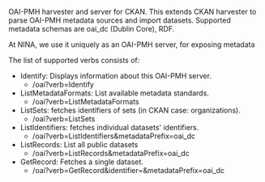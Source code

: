 OAI-PMH harvester and server for CKAN. 
This extends CKAN harvester to parse OAI-PMH metadata sources and import datasets. 
Supported metadata schemas are oai_dc (Dublin Core), RDF.

At NINA, we use it uniquely as an OAI-PMH server, for exposing metadata

The list of supported verbs consists of:


* Identify: Displays information about this OAI-PMH server.
    - /oai?verb=Identify
* ListMetadataFormats: List available metadata standards.
    - /oai?verb=ListMetadataFormats
* ListSets: fetches identifiers of sets (in CKAN case: organizations).
    - /oai?verb=ListSets
* ListIdentifiers: fetches individual datasets' identifiers.
    - /oai?verb=ListIdentifiers&metadataPrefix=oai_dc
* ListRecords: List all public datasets
    - /oai?verb=ListRecords&metadataPrefix=oai_dc
* GetRecord: Fetches a single dataset.
    - /oai?verb=GetRecord&identifier=<some-identifier>&metadataPrefix=oai_dc
